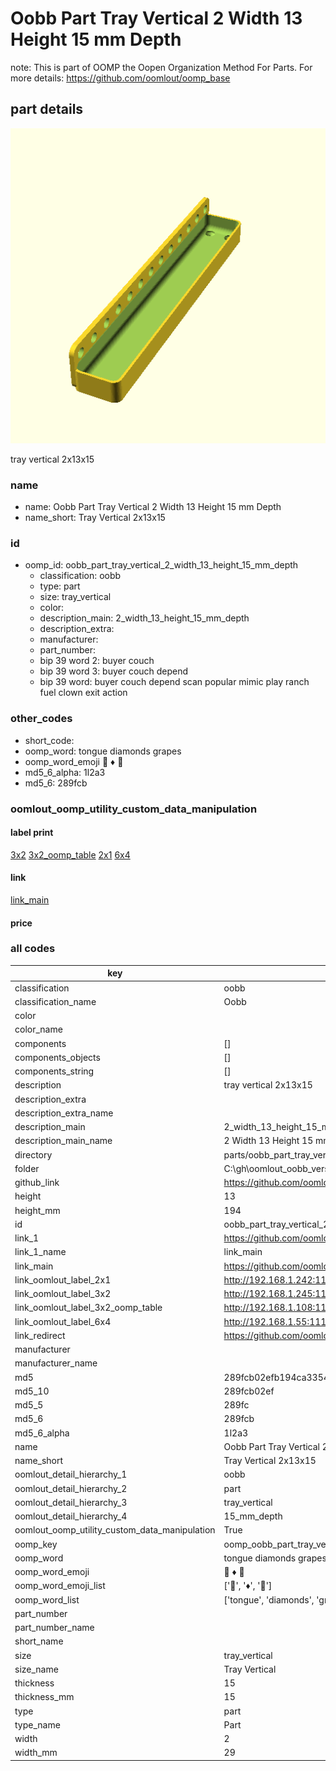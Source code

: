 # Oobb Part Tray Vertical 2 Width 13 Height 15 mm Depth  

note: This is part of OOMP the Oopen Organization Method For Parts. For more details: https://github.com/oomlout/oomp_base

##  part details
  

[![](3dpr.png)](3dpr.png)

tray vertical 2x13x15



### name
* name: Oobb Part Tray Vertical 2 Width 13 Height 15 mm Depth
* name_short: Tray Vertical 2x13x15 
### id
* oomp_id: oobb_part_tray_vertical_2_width_13_height_15_mm_depth
  * classification: oobb
  * type: part
  * size: tray_vertical
  * color: 
  * description_main: 2_width_13_height_15_mm_depth
  * description_extra: 
  * manufacturer: 
  * part_number: 
  * bip 39 word 2: buyer couch
  * bip 39 word 3: buyer couch depend
  * bip 39 word: buyer couch depend scan popular mimic play ranch fuel clown exit action

### other_codes
* short_code: 
* oomp_word: tongue diamonds grapes
* oomp_word_emoji :tongue: :diamonds: :grapes:
* md5_6_alpha: 1l2a3
* md5_6: 289fcb






### oomlout_oomp_utility_custom_data_manipulation
#### label print
[3x2](http://192.168.1.245:1112/?label=oomp%201l2a3)
[3x2_oomp_table](http://192.168.1.108:1112/?label=oomp%201l2a3)
[2x1](http://192.168.1.242:1112/?label=oomp%201l2a3)
[6x4](http://192.168.1.55:1112/?label=oomp%201l2a3)    

#### link

[link_main](https://github.com/oomlout/oomlout_oobb_version_4_generated_parts/tree/main/navigation_oomp/oobb/part/tray_vertical/2_width_13_height_15_mm_depth/part)                              

#### price







### all codes 
| key | value |  
| --- | --- |  
| classification | oobb |  
| classification_name | Oobb |  
| color |  |  
| color_name |  |  
| components | [] |  
| components_objects | [] |  
| components_string | [] |  
| description | tray vertical 2x13x15 |  
| description_extra |  |  
| description_extra_name |  |  
| description_main | 2_width_13_height_15_mm_depth |  
| description_main_name | 2 Width 13 Height 15 mm Depth |  
| directory | parts/oobb_part_tray_vertical_2_width_13_height_15_mm_depth |  
| folder | C:\gh\oomlout_oobb_version_4_generated_parts\parts\oobb_part_tray_vertical_2_width_13_height_15_mm_depth |  
| github_link | https://github.com/oomlout/oomlout_oomp_part_src/tree/main/parts/oobb_part_tray_vertical_2_width_13_height_15_mm_depth |  
| height | 13 |  
| height_mm | 194 |  
| id | oobb_part_tray_vertical_2_width_13_height_15_mm_depth |  
| link_1 | https://github.com/oomlout/oomlout_oobb_version_4_generated_parts/tree/main/navigation_oomp/oobb/part/tray_vertical/2_width_13_height_15_mm_depth/part |  
| link_1_name | link_main |  
| link_main | https://github.com/oomlout/oomlout_oobb_version_4_generated_parts/tree/main/navigation_oomp/oobb/part/tray_vertical/2_width_13_height_15_mm_depth/part |  
| link_oomlout_label_2x1 | http://192.168.1.242:1112/?label=oomp%201l2a3 |  
| link_oomlout_label_3x2 | http://192.168.1.245:1112/?label=oomp%201l2a3 |  
| link_oomlout_label_3x2_oomp_table | http://192.168.1.108:1112/?label=oomp%201l2a3 |  
| link_oomlout_label_6x4 | http://192.168.1.55:1112/?label=oomp%201l2a3 |  
| link_redirect | https://github.com/oomlout/oomlout_oobb_version_4_generated_parts/tree/main/parts/oobb_tray_vertical_02_13_15 |  
| manufacturer |  |  
| manufacturer_name |  |  
| md5 | 289fcb02efb194ca33541c0275cc38fb |  
| md5_10 | 289fcb02ef |  
| md5_5 | 289fc |  
| md5_6 | 289fcb |  
| md5_6_alpha | 1l2a3 |  
| name | Oobb Part Tray Vertical 2 Width 13 Height 15 mm Depth |  
| name_short | Tray Vertical 2x13x15  |  
| oomlout_detail_hierarchy_1 | oobb |  
| oomlout_detail_hierarchy_2 | part |  
| oomlout_detail_hierarchy_3 | tray_vertical |  
| oomlout_detail_hierarchy_4 | 15_mm_depth |  
| oomlout_oomp_utility_custom_data_manipulation | True |  
| oomp_key | oomp_oobb_part_tray_vertical_2_width_13_height_15_mm_depth |  
| oomp_word | tongue diamonds grapes |  
| oomp_word_emoji | :tongue: :diamonds: :grapes: |  
| oomp_word_emoji_list | [':tongue:', ':diamonds:', ':grapes:'] |  
| oomp_word_list | ['tongue', 'diamonds', 'grapes'] |  
| part_number |  |  
| part_number_name |  |  
| short_name |  |  
| size | tray_vertical |  
| size_name | Tray Vertical |  
| thickness | 15 |  
| thickness_mm | 15 |  
| type | part |  
| type_name | Part |  
| width | 2 |  
| width_mm | 29 |  
